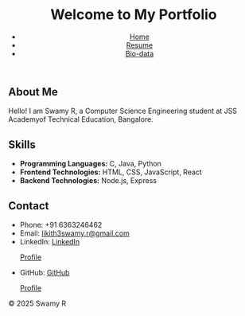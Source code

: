 <!DOCTYPE html>

<html lang="en">

<head>



<link rel="stylesheet" href="https://github.com/likith3swamy/MyPortfolio/blob/main/Style.css">

</head>

<body>

<header>

<h1>Welcome to My Portfolio</h1>

<nav>

<ul>

<li><a href="index.html">Home</a></li>

<li><a href="resume.html">Resume</a></li>

<li><a href="biodata.html">Bio-data</a></li>

</ul>

</nav>

</header>

<main>

<section id="about">

<h2>About Me</h2>

<p>

Hello! I am Swamy R, a Computer Science Engineering student at JSS Academyof Technical Education, Bangalore.

</p>

</section>

<section id="skills">

<h2>Skills</h2>

<ul>

<li><strong>Programming Languages:</strong> C, Java, Python</li>

<li><strong>Frontend Technologies:</strong> HTML, CSS, JavaScript, React</li>

<li><strong>Backend Technologies:</strong> Node.js, Express</li>

</ul>

</section>

<section id="contact">

<h2>Contact</h2>

<ul>

<li>Phone: +91 6363246462</li>

<li>Email: <a href="mailto:likith3swamy.r@gmail.com">likith3swamy.r@gmail.com</a></li>

<li>LinkedIn: <a href="https://www.linkedin.com/in/Swamy R"target="blank">LinkedIn

Profile</a></li>

<li>GitHub: <a href="https://github.com/Swamy_R" target="_blank">GitHub

Profile</a></li>

</ul>

</section>

</main>

<footer>

<p>&copy; 2025 Swamy R</p>

</footer>

</body>

</html>
